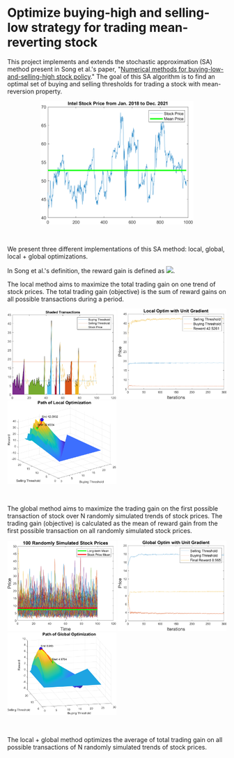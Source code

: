 # Optimize buying-high and selling-low strategy for trading mean-reverting stock

This project implements and extends the stochastic approximation (SA) method present in Song et al.'s paper, "[Numerical methods for buying-low-and-selling-high stock policy](https://doi.org/10.1109/ACC.2008.4586627)." The goal of this SA algorithm is to find an optimal set of buying and selling thresholds for trading a stock with mean-reversion property. 

<p align="center">
    <img src="figures/intel_stock_prices.png" width="350" /> 
</p>
<br>

We present three different implementations of this SA method: local, global, local + global optimizations.

In Song et al.'s definition, the reward gain is defined as <img src="https://render.githubusercontent.com/render/math?math=\phi(\theta)=\phi(b,s)=e^{(-\rho\tau^{(s)})}s(1-K) - e^{(-\rho\tau^{(b)})}b(1%2BK)">. 

The local method aims to maximize the total trading gain on one trend of stock prices. The total trading gain (objective) is the sum of reward gains on all possible transactions during a period.

<p float="left">
  <img src="figures/multi_transactions_of_one_stock.png" width="250" />
  <img src="figures/local_optim_unit_gradient.png" width="250" />
  <img src="figures/local_optimization_path.png" width="250" /> 
</p>
<br>

The global method aims to maximize the trading gain on the first possible transaction of stock over N randomly simulated trends of stock prices. The trading gain (objective) is calculated as the mean of reward gain from the first possible transaction on all randomly simulated stock prices.

<p float="left">
  <img src="figures/randomly_simulated_stock_prices.png" width="250" />
  <img src="figures/global_optim_unit_gradient.png" width="250" />
  <img src="figures/global_optimization_path.png" width="250" /> 
</p>
<br>

The local + global method optimizes the average of total trading gain on all possible transactions of N randomly simulated trends of stock prices.
